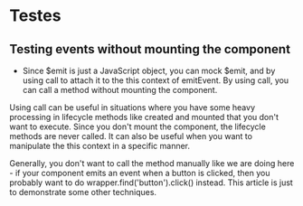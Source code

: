 # Testes

## Testing events without mounting the component

- Since $emit is just a JavaScript object, you can mock $emit, and by using call to attach it to the this context of emitEvent. By using call, you can call a method without mounting the component.

Using call can be useful in situations where you have some heavy processing in lifecycle methods like created and mounted that you don't want to execute. Since you don't mount the component, the lifecycle methods are never called. It can also be useful when you want to manipulate the this context in a specific manner.

Generally, you don't want to call the method manually like we are doing here - if your component emits an event when a button is clicked, then you probably want to do wrapper.find('button').click() instead. This article is just to demonstrate some other techniques.

